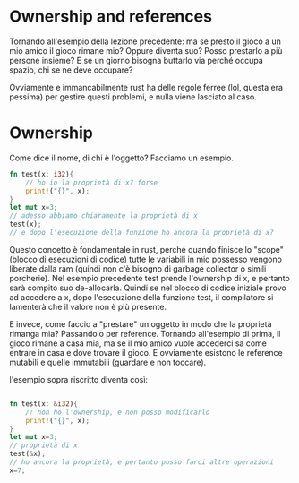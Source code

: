 # Ownership and references 
Tornando all'esempio della lezione precedente: ma se presto il gioco a un mio amico il gioco rimane mio? Oppure diventa suo? Posso prestarlo a più persone insieme? E se un giorno bisogna buttarlo via perché occupa spazio, chi se ne deve occupare?

Ovviamente e immancabilmente rust ha delle regole ferree (lol, questa era pessima) per gestire questi problemi, e nulla viene lasciato al caso.

# Ownership
Come dice il nome, di chi è l'oggetto?
Facciamo un esempio.
```rust
fn test(x: i32){
    // ho io la proprietà di x? forse
    print!("{}", x);
}
let mut x=3;
// adesso abbiamo chiaramente la proprietà di x
test(x);
// e dopo l'esecuzione della funzione ho ancora la proprietà di x?
```
Questo concetto è fondamentale in rust, perché quando finisce lo "scope" (blocco di esecuzioni di codice) tutte le variabili in mio possesso vengono liberate dalla ram (quindi non c'è bisogno di garbage collector o simili porcherie).
Nel esempio precedente test prende l'ownership di x, e pertanto sarà compito suo de-allocarla. Quindi se nel blocco di codice iniziale provo ad accedere a x, dopo l'esecuzione della funzione test, il compilatore si lamenterà che il valore non è più presente.

E invece, come faccio a "prestare" un oggetto in modo che la proprietà rimanga mia? Passandolo per reference. Tornando all'esempio di prima, il gioco rimane a casa mia, ma se il mio amico vuole accederci sa come entrare in casa e dove trovare il gioco. E ovviamente esistono le reference mutabili e quelle immutabili (guardare e non toccare).

l'esempio sopra riscritto diventa così:
```rust

fn test(x: &i32){
    // non ho l'ownership, e non posso modificarlo
    print!("{}", x);
}
let mut x=3;
// proprietà di x
test(&x);
// ho ancora la proprietà, e pertanto posso farci altre operazioni
x=7;
```